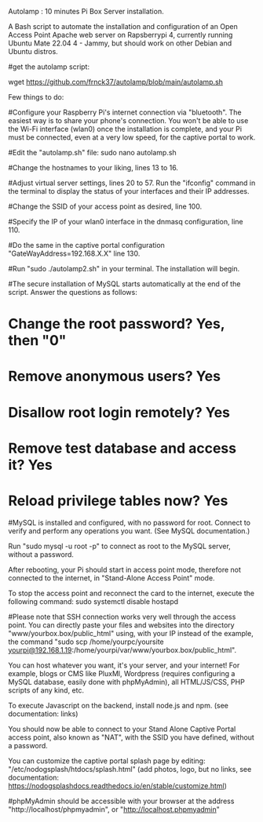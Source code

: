 Autolamp : 10 minutes Pi Box Server installation.


A Bash script to automate the installation and configuration of an Open Access Point Apache web server on Rapsberrypi 4, currently running Ubuntu Mate 22.04 4 - Jammy, but should work on other Debian and Ubuntu distros.

#get the autolamp script:

wget https://github.com/frnck37/autolamp/blob/main/autolamp.sh

Few things to do:

#Configure your Raspberry Pi's internet connection via "bluetooth". The easiest way is to share your phone's connection. You won't be able to use the Wi-Fi interface (wlan0) once the installation is complete, and your Pi must be connected, even at a very low speed, for the captive portal to work.

#Edit the "autolamp.sh" file:
sudo nano autolamp.sh

#Change the hostnames to your liking, lines 13 to 16.

#Adjust virtual server settings, lines 20 to 57. Run the "ifconfig" command in the terminal to display the status of your interfaces and their IP addresses.

#Change the SSID of your access point as desired, line 100.

#Specify the IP of your wlan0 interface in the dnmasq configuration, line 110.

#Do the same in the captive portal configuration "GateWayAddress=192.168.X.X" line 130.

#Run "sudo ./autolamp2.sh" in your terminal. The installation will begin.

#The secure installation of MySQL starts automatically at the end of the script. Answer the questions as follows:

# Change the root password? Yes, then "0"
# Remove anonymous users? Yes
# Disallow root login remotely? Yes
# Remove test database and access it? Yes
# Reload privilege tables now? Yes

#MySQL is installed and configured, with no password for root. Connect to verify and perform any operations you want. (See MySQL documentation.)

Run "sudo mysql -u root -p" to connect as root to the MySQL server, without a password.

After rebooting, your Pi should start in access point mode, therefore not connected to the internet, in "Stand-Alone Access Point" mode.

To stop the access point and reconnect the card to the internet, execute the following command:
sudo systemctl disable hostapd

#Please note that SSH connection works very well through the access point. You can directly paste your files and websites into the directory "www/yourbox.box/public_html" using, with your IP instead of the example, the command "sudo scp /home/yourpc/yoursite yourpi@192.168.1.19:/home/yourpi/var/www/yourbox.box/public_html".

You can host whatever you want, it's your server, and your internet! For example, blogs or CMS like PluxMl, Wordpress (requires configuring a MySQL database, easily done with phpMyAdmin), all HTML/JS/CSS, PHP scripts of any kind, etc. 

To execute Javascript on the backend, install node.js and npm. (see documentation: links)

You should now be able to connect to your Stand Alone Captive Portal access point, also known as "NAT", with the SSID you have defined, without a password.

You can customize the captive portal splash page by editing: "/etc/nodogsplash/htdocs/splash.html" (add photos, logo, but no links, see documentation: https://nodogsplashdocs.readthedocs.io/en/stable/customize.html)

#phpMyAdmin should be accessible with your browser at the address "http://localhost/phpmyadmin", or "http://localhost.phpmyadmin"

